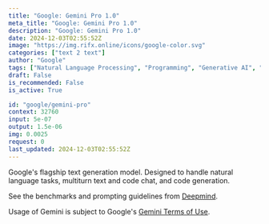 ```yaml
---
title: "Google: Gemini Pro 1.0"
meta_title: "Google: Gemini Pro 1.0"
description: "Google: Gemini Pro 1.0"
date: 2024-12-03T02:55:52Z
image: "https://img.rifx.online/icons/google-color.svg"
categories: ["text 2 text"]
author: "Google"
tags: ["Natural Language Processing", "Programming", "Generative AI", "Chatbots"]
draft: False
is_recommended: False
is_active: True

id: "google/gemini-pro"
context: 32760
input: 5e-07
output: 1.5e-06
img: 0.0025
request: 0
last_updated: 2024-12-03T02:55:52Z
---
```


Google's flagship text generation model. Designed to handle natural language tasks, multiturn text and code chat, and code generation.

See the benchmarks and prompting guidelines from [Deepmind](https://deepmind.google/technologies/gemini/).

Usage of Gemini is subject to Google's [Gemini Terms of Use](https://ai.google.dev/terms).

